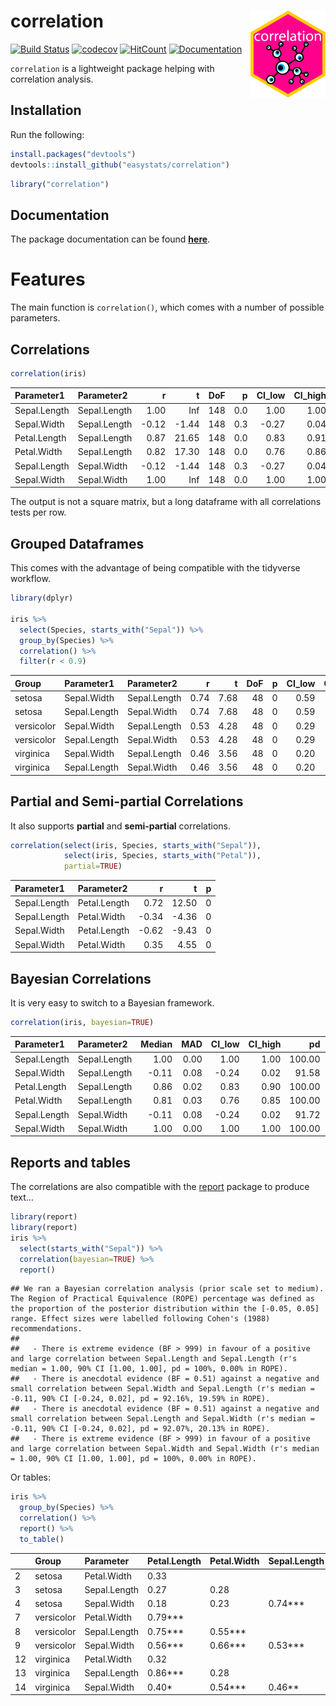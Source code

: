 
# correlation <img src='man/figures/logo.png' align="right" height="139" />

[![Build
Status](https://travis-ci.org/easystats/correlation.svg?branch=master)](https://travis-ci.org/easystats/correlation)
[![codecov](https://codecov.io/gh/easystats/correlation/branch/master/graph/badge.svg)](https://codecov.io/gh/easystats/correlation)
[![HitCount](http://hits.dwyl.io/easystats/correlation.svg)](http://hits.dwyl.io/easystats/correlation)
[![Documentation](https://img.shields.io/badge/documentation-correlation-orange.svg?colorB=E91E63)](https://easystats.github.io/correlation/)

`correlation` is a lightweight package helping with correlation
analysis.

## Installation

Run the following:

``` r
install.packages("devtools")
devtools::install_github("easystats/correlation")
```

``` r
library("correlation")
```

## Documentation

The package documentation can be found
[**here**](https://easystats.github.io/correlation/).

# Features

The main function is `correlation()`, which comes with a number of
possible
parameters.

## Correlations

``` r
correlation(iris)
```

| Parameter1   | Parameter2   |      r |      t | DoF |   p | CI\_low | CI\_high | CI\_level | Method  |
| :----------- | :----------- | -----: | -----: | --: | --: | ------: | -------: | --------: | :------ |
| Sepal.Length | Sepal.Length |   1.00 |    Inf | 148 | 0.0 |    1.00 |     1.00 |      0.95 | Pearson |
| Sepal.Width  | Sepal.Length | \-0.12 | \-1.44 | 148 | 0.3 |  \-0.27 |     0.04 |      0.95 | Pearson |
| Petal.Length | Sepal.Length |   0.87 |  21.65 | 148 | 0.0 |    0.83 |     0.91 |      0.95 | Pearson |
| Petal.Width  | Sepal.Length |   0.82 |  17.30 | 148 | 0.0 |    0.76 |     0.86 |      0.95 | Pearson |
| Sepal.Length | Sepal.Width  | \-0.12 | \-1.44 | 148 | 0.3 |  \-0.27 |     0.04 |      0.95 | Pearson |
| Sepal.Width  | Sepal.Width  |   1.00 |    Inf | 148 | 0.0 |    1.00 |     1.00 |      0.95 | Pearson |

The output is not a square matrix, but a long dataframe with all
correlations tests per row.

## Grouped Dataframes

This comes with the advantage of being compatible with the tidyverse
workflow.

``` r
library(dplyr)

iris %>% 
  select(Species, starts_with("Sepal")) %>% 
  group_by(Species) %>% 
  correlation() %>% 
  filter(r < 0.9)
```

| Group      | Parameter1   | Parameter2   |    r |    t | DoF | p | CI\_low | CI\_high | CI\_level | Method  |
| :--------- | :----------- | :----------- | ---: | ---: | --: | -: | ------: | -------: | --------: | :------ |
| setosa     | Sepal.Width  | Sepal.Length | 0.74 | 7.68 |  48 | 0 |    0.59 |     0.85 |      0.95 | Pearson |
| setosa     | Sepal.Length | Sepal.Width  | 0.74 | 7.68 |  48 | 0 |    0.59 |     0.85 |      0.95 | Pearson |
| versicolor | Sepal.Width  | Sepal.Length | 0.53 | 4.28 |  48 | 0 |    0.29 |     0.70 |      0.95 | Pearson |
| versicolor | Sepal.Length | Sepal.Width  | 0.53 | 4.28 |  48 | 0 |    0.29 |     0.70 |      0.95 | Pearson |
| virginica  | Sepal.Width  | Sepal.Length | 0.46 | 3.56 |  48 | 0 |    0.20 |     0.65 |      0.95 | Pearson |
| virginica  | Sepal.Length | Sepal.Width  | 0.46 | 3.56 |  48 | 0 |    0.20 |     0.65 |      0.95 | Pearson |

## Partial and Semi-partial Correlations

It also supports **partial** and **semi-partial** correlations.

``` r
correlation(select(iris, Species, starts_with("Sepal")),
            select(iris, Species, starts_with("Petal")),
            partial=TRUE)
```

| Parameter1   | Parameter2   |      r |      t | p |
| :----------- | :----------- | -----: | -----: | -: |
| Sepal.Length | Petal.Length |   0.72 |  12.50 | 0 |
| Sepal.Length | Petal.Width  | \-0.34 | \-4.36 | 0 |
| Sepal.Width  | Petal.Length | \-0.62 | \-9.43 | 0 |
| Sepal.Width  | Petal.Width  |   0.35 |   4.55 | 0 |

## Bayesian Correlations

It is very easy to switch to a Bayesian
framework.

``` r
correlation(iris, bayesian=TRUE)
```

| Parameter1   | Parameter2   | Median |  MAD | CI\_low | CI\_high |     pd | ROPE\_Percentage |           BF | Prior  |
| :----------- | :----------- | -----: | ---: | ------: | -------: | -----: | ---------------: | -----------: | :----- |
| Sepal.Length | Sepal.Length |   1.00 | 0.00 |    1.00 |     1.00 | 100.00 |             0.00 |          Inf | medium |
| Sepal.Width  | Sepal.Length | \-0.11 | 0.08 |  \-0.24 |     0.02 |  91.58 |            19.64 | 5.100000e-01 | medium |
| Petal.Length | Sepal.Length |   0.86 | 0.02 |    0.83 |     0.90 | 100.00 |             0.00 | 2.136483e+43 | medium |
| Petal.Width  | Sepal.Length |   0.81 | 0.03 |    0.76 |     0.85 | 100.00 |             0.00 | 2.621977e+33 | medium |
| Sepal.Length | Sepal.Width  | \-0.11 | 0.08 |  \-0.24 |     0.02 |  91.72 |            19.19 | 5.100000e-01 | medium |
| Sepal.Width  | Sepal.Width  |   1.00 | 0.00 |    1.00 |     1.00 | 100.00 |             0.00 |          Inf | medium |

## Reports and tables

The correlations are also compatible with the
[report](https://github.com/easystats/report) package to produce text…

``` r
library(report)
library(report)
iris %>% 
  select(starts_with("Sepal")) %>% 
  correlation(bayesian=TRUE) %>% 
  report()
```

    ## We ran a Bayesian correlation analysis (prior scale set to medium). The Region of Practical Equivalence (ROPE) percentage was defined as the proportion of the posterior distribution within the [-0.05, 0.05] range. Effect sizes were labelled following Cohen's (1988) recommendations.
    ## 
    ##   - There is extreme evidence (BF > 999) in favour of a positive and large correlation between Sepal.Length and Sepal.Length (r's median = 1.00, 90% CI [1.00, 1.00], pd = 100%, 0.00% in ROPE).
    ##   - There is anecdotal evidence (BF = 0.51) against a negative and small correlation between Sepal.Width and Sepal.Length (r's median = -0.11, 90% CI [-0.24, 0.02], pd = 92.16%, 19.59% in ROPE).
    ##   - There is anecdotal evidence (BF = 0.51) against a negative and small correlation between Sepal.Length and Sepal.Width (r's median = -0.11, 90% CI [-0.24, 0.02], pd = 92.07%, 20.13% in ROPE).
    ##   - There is extreme evidence (BF > 999) in favour of a positive and large correlation between Sepal.Width and Sepal.Width (r's median = 1.00, 90% CI [1.00, 1.00], pd = 100%, 0.00% in ROPE).

Or tables:

``` r
iris %>% 
  group_by(Species) %>% 
  correlation() %>% 
  report() %>% 
  to_table()
```

|    | Group      | Parameter    | Petal.Length | Petal.Width | Sepal.Length |
| -- | :--------- | :----------- | :----------- | :---------- | :----------- |
| 2  | setosa     | Petal.Width  | 0.33         |             |              |
| 3  | setosa     | Sepal.Length | 0.27         | 0.28        |              |
| 4  | setosa     | Sepal.Width  | 0.18         | 0.23        | 0.74\*\*\*   |
| 7  | versicolor | Petal.Width  | 0.79\*\*\*   |             |              |
| 8  | versicolor | Sepal.Length | 0.75\*\*\*   | 0.55\*\*\*  |              |
| 9  | versicolor | Sepal.Width  | 0.56\*\*\*   | 0.66\*\*\*  | 0.53\*\*\*   |
| 12 | virginica  | Petal.Width  | 0.32         |             |              |
| 13 | virginica  | Sepal.Length | 0.86\*\*\*   | 0.28        |              |
| 14 | virginica  | Sepal.Width  | 0.40\*       | 0.54\*\*\*  | 0.46\*\*     |
